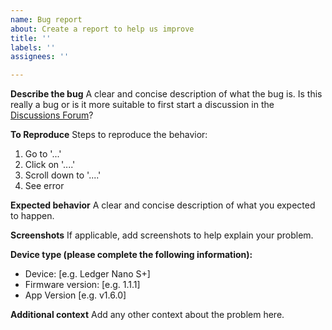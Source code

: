 ```yaml
---
name: Bug report
about: Create a report to help us improve
title: ''
labels: ''
assignees: ''

---
```


**Describe the bug**
A clear and concise description of what the bug is. Is this really a bug or is it more suitable to first start a discussion in the [Discussions Forum](https://github.com/aido/app-seed-tool/discussions)?

**To Reproduce**
Steps to reproduce the behavior:
1. Go to '...'
2. Click on '....'
3. Scroll down to '....'
4. See error

**Expected behavior**
A clear and concise description of what you expected to happen.

**Screenshots**
If applicable, add screenshots to help explain your problem.

**Device type (please complete the following information):**
 - Device: [e.g. Ledger Nano S+]
 - Firmware version: [e.g. 1.1.1]
 - App Version [e.g. v1.6.0]

**Additional context**
Add any other context about the problem here.
